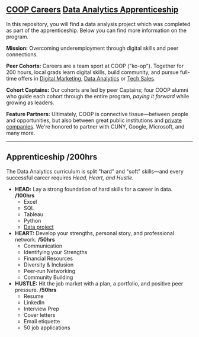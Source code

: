 ## [**COOP Careers**](https://coopcareers.org/) [Data Analytics Apprenticeship](https://coopcareers.org/data-analytics)

In this repository, you will find a data analysis project which was completed as part of the apprenticeship. Below you can find more information on the program.

**Mission:** Overcoming underemployment through digital skills and peer connections.

**Peer Cohorts:** Careers are a team sport at COOP ("ko-op"). Together for 200 hours, local grads learn digital skills, build community, and pursue full-time offers in [Digital Marketing](https://coopcareers.org/digital-marketing), [Data Analytics](https://coopcareers.org/data-analytics) or [Tech Sales](https://coopcareers.org/tech-sales).

**Cohort Captains:** Our cohorts are led by peer Captains; four COOP alumni who guide each cohort through the entire program, *paying it forward* while growing as leaders.

**Feature Partners:** Ultimately, COOP is connective tissue—between people and opportunities, but also between great public institutions and [private companies](https://coopcareers.org/partners). We're honored to partner with CUNY, Google, Microsoft, and many more.

----------

## **Apprenticeship /200hrs**

The Data Analytics curriculum is split "hard" and "soft" skills—and every successful career requires *Head, Heart, and Hustle.*

- **HEAD:** Lay a strong foundation of hard skills for a career in data. **/100hrs**
  - Excel
  - SQL
  - Tableau
  - Python
  - [Data project](https://github.com/reinarin/coopcareers/tree/main/dataproject)
- **HEART:** Develop your strengths, personal story, and professional network. **/50hrs**
  - Communication
  - Identifying your Strengths
  - Financial Resources
  - Diversity & Inclusion
  - Peer-run Networking 
  - Community Building
- **HUSTLE:** Hit the job market with a plan, a portfolio, and positive peer pressure. **/50hrs**
  - Resume
  - LinkedIn
  - Interview Prep
  - Cover letters
  - Email etiquette
  - 50 job applications
